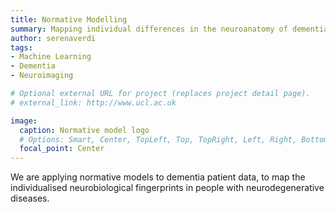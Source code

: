 ```yaml
---
title: Normative Modelling
summary: Mapping individual differences in the neuroanatomy of dementia 
author: serenaverdi
tags:
- Machine Learning
- Dementia
- Neuroimaging

# Optional external URL for project (replaces project detail page).
# external_link: http://www.ucl.ac.uk

image:
  caption: Normative model logo
  # Options: Smart, Center, TopLeft, Top, TopRight, Left, Right, BottomLeft, Bottom, BottomRight
  focal_point: Center
---
```


We are applying normative models to dementia patient data, to map the individualised neurobiological fingerprints in people with neurodegenerative diseases. 
